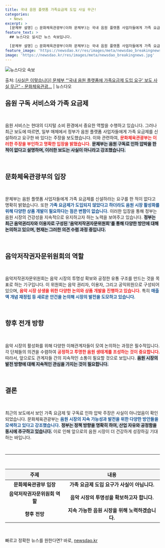```yaml
---
title: 국내 음원 플랫폼 가족요금제 도입 사실 무근!
categories:
  - News
excerpt: >
  [문체부 설명] □ 문화체육관광부(이하 문체부)는 국내 음원 플랫폼 사업자들에게 가족 요금제를 신설하라고 요…
feature_text: >
  ## 뉴스다오 실시간 뉴스 속보입니다.

  [문체부 설명] □ 문화체육관광부(이하 문체부)는 국내 음원 플랫폼 사업자들에게 가족 요금제를 신설하라고 요…
feature_image: 'https://newsdao.kr/res/images/meta/newsdao_breakingnews.jpg'
image: 'https://newsdao.kr/res/images/meta/newsdao_breakingnews.jpg'
---
```


![뉴스다오 속보](https://newsdao.kr/res/images/meta/newsdao_breakingnews.jpg)

<p>출처: <a href="https://newsdao.kr/3596" rel="dofollow">[사실은 이렇습니다] 문체부 “‘국내 음원 플랫폼에 가족요금제 도입 요구’ 보도 사실 무근” - 문화체육관광…</a> | 뉴스다오</p>

<h2 data-ke-size="size26">음원 구독 서비스와 가족 요금제</h2>

<p data-ke-size="size16">&nbsp;</p>

음원 서비스는 현대의 디지털 소비 환경에서 중요한 역할을 수행하고 있습니다. 그러나 최근 보도에 따르면, 일부 매체에서 정부가 음원 플랫폼 사업자들에게 가족 요금제를 신설하라고 요구한 바 있다는 주장을 보도했습니다. 이와 관련하여, <b><span style="color: #ee2323;">문화체육관광부는 이러한 주장을 부인하고 명확한 입장을 밝혔습니다.</span></b> <b><span style="background-color: #21538527;">문체부는 음원 구독료 인하 압박을 한 적이 없다고 설명하며, 이러한 보도는 사실이 아니라고 강조했습니다.</span></b> 

<p data-ke-size="size16">&nbsp;</p>

<h2 data-ke-size="size26">문화체육관광부의 입장</h2>

<p data-ke-size="size16">&nbsp;</p>

문체부는 음원 플랫폼 사업자들에게 가족 요금제를 신설하라는 요구를 한 적이 없다고 명확히 밝혔습니다. 또한 <b><span style="color: #1a5490;">가족 요금제가 도입되지 않았다고 하더라도 음원 시장 활성화를 위해 다양한 상품 개발이 필요하다는 점은 변함이 없습니다.</span></b> 이러한 입장을 통해 정부는 음원 시장의 건강성을 지속적으로 유지하고자 하는 노력을 보여주고 있습니다. <b><span style="background-color: #21538527;">정부는 최근 음악권리자와 이용자로 구성된 '음악저작권자문위원회'를 통해 다양한 방안에 대해 논의하고 있으며, 현재는 그러한 의견 수렴 과정 중입니다.</span></b>

<p data-ke-size="size16">&nbsp;</p>

<h2 data-ke-size="size26">음악저작권자문위원회의 역할</h2>

<p data-ke-size="size16">&nbsp;</p>

음악저작권자문위원회는 음악 시장의 투명성 확보와 공정한 유통 구조를 만드는 것을 목표로 하는 기구입니다. 이 위원회는 음악 권리자, 이용자, 그리고 공익위원으로 구성되어 있으며, <b><span style="color: #ee2323;">음악 시장 상생을 위한 다양한 논의와 상품 개발을 진행하고 있습니다.</span></b> 특히 <b><span style="color: #1a5490;">매출액 개념 재정립 등 새로운 안건을 논의해 시장의 발전을 도모하고 있습니다.</span></b> 

<p data-ke-size="size16">&nbsp;</p>

<h2 data-ke-size="size26">향후 전개 방향</h2>

<p data-ke-size="size16">&nbsp;</p>

음악 시장의 활성화를 위해 다양한 이해관계자들이 모여 논의하는 과정은 필수적입니다. 각 단체들의 의견을 수렴하여 <b><span style="color: #ee2323;">공정하고 투명한 음원 생태계를 조성하는 것이 중요합니다.</span></b> 따라서, 앞으로도 관계자들 간의 지속적인 소통이 필요할 것으로 보입니다. <b><span style="background-color: #21538527;">음원 시장의 발전 방향에 대해 지속적인 관심을 가지는 것이 필요합니다.</span></b> 

<p data-ke-size="size16">&nbsp;</p>

<h2 data-ke-size="size26">결론</h2>

<p data-ke-size="size16">&nbsp;</p>

최근의 보도에서 보인 가족 요금제 및 구독료 인하 압박 주장은 사실이 아니었음이 확인되었습니다. 문화체육관광부는 <b><span style="color: #1a5490;">음원 시장의 지속 가능성과 발전을 위한 다양한 방안들을 모색하고 있다고 강조했습니다.</span></b> <b><span style="background-color: #21538527;">정부는 정책 방향을 명확히 하여, 산업 자유와 공정함을 동시에 추구하고 있습니다.</span></b> 이로 인해 앞으로의 음원 시장이 더 건강하게 성장하길 기대하는 바입니다. 

<p data-ke-size="size16">&nbsp;</p>

<hr>

<p data-ke-size="size16">&nbsp;</p>

<table style="width: 100%; border-collapse: collapse;">
    <thead>
        <tr>
            <th style="text-align: center; height: 35px; background-color: #f5f5f5;">주제</th>
            <th style="text-align: center; height: 35px; background-color: #f5f5f5;">내용</th>
        </tr>
    </thead>
    <tbody>
        <tr>
            <td style="text-align: center; height: 17px;"><b>문화체육관광부 입장</b></td>
            <td style="text-align: center; height: 17px;"><b>가족 요금제 도입 요구가 사실이 아닙니다.</b></td>
        </tr>
        <tr>
            <td style="text-align: center; height: 17px;"><b>음악저작권자문위원회 역할</b></td>
            <td style="text-align: center; height: 17px;"><b>음악 시장의 투명성을 확보하고자 합니다.</b></td>
        </tr>
        <tr>
            <td style="text-align: center; height: 17px;"><b>향후 전망</b></td>
            <td style="text-align: center; height: 17px;"><b>지속 가능한 음원 시장을 위해 노력하겠습니다.</b></td>
        </tr>
    </tbody>
</table>

<p data-ke-size="size16">&nbsp;</p> 

빠르고 정확한 뉴스를 원한다면? 바로, <a href="https://newsdao.kr" rel="dofollow">newsdao.kr</a>


